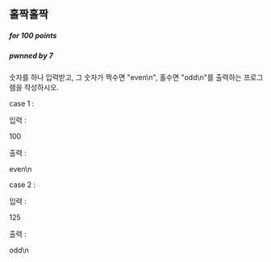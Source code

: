 ## 홀짝홀짝

##### for 100  points

##### pwnned by 7

숫자를 하나 입력받고, 그 숫자가 짝수면 "even\n", 홀수면 "odd\n"를 출력하는 프로그램을 작성하시오.

case 1 :

입력 :

100


출력 :

even\n


case 2 :

입력 :

125


출력 :

odd\n
